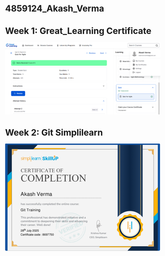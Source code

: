 # 4859124_Akash_Verma

 # Week 1: Great_Learning Certificate
![Screenshot Agile](https://github.com/akash2479/4859124_Akash_Verma/blob/main/Screenshot%202025-07-20%20150412.png)


 #  Week 2: Git Simplilearn
![Screenshot Git](https://github.com/akash2479/4859124_Akash_Verma/blob/main/Git/Screenshot_Git.png)

